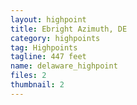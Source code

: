 ```yaml
---
layout: highpoint
title: Ebright Azimuth, DE
category: highpoints
tag: Highpoints
tagline: 447 feet
name: delaware_highpoint
files: 2
thumbnail: 2
---
```

